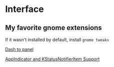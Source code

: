 # Interface

## My favorite gnome extensions

If it wasn't installed by default, install `gnome tweaks`

[Dash to panel](https://extensions.gnome.org/extension/1160/dash-to-panel/)

[AppIndicator and KStatusNotifierItem Support](https://extensions.gnome.org/extension/615/appindicator-support/)